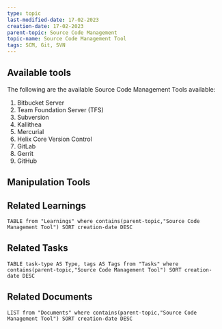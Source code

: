 ```yaml
---
type: topic
last-modified-date: 17-02-2023
creation-date: 17-02-2023
parent-topic: Source Code Management
topic-name: Source Code Management Tool
tags: SCM, Git, SVN
---
```

## Available tools
The following are the available Source Code Management Tools available:
1. Bitbucket Server 
2. Team Foundation Server (TFS)
3. Subversion
4. Kallithea
5. Mercurial
6. Helix Core Version Control
7. GitLab
8. Gerrit
9. GitHub

## Manipulation Tools


## Related Learnings
```dataview
TABLE from "Learnings" where contains(parent-topic,"Source Code Management Tool") SORT creation-date DESC
```


## Related Tasks
```dataview
TABLE task-type AS Type, tags AS Tags from "Tasks" where contains(parent-topic,"Source Code Management Tool") SORT creation-date DESC
```

## Related Documents
```dataview
LIST from "Documents" where contains(parent-topic,"Source Code Management Tool") SORT creation-date DESC
```
